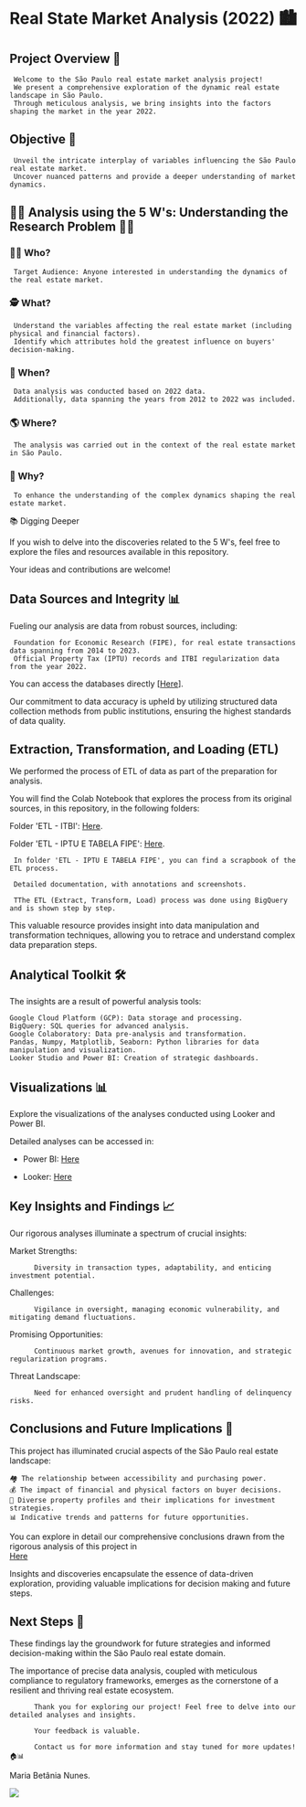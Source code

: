 # Real State Market Analysis (2022) 🏙️

## Project Overview 🏢

     Welcome to the São Paulo real estate market analysis project! 
     We present a comprehensive exploration of the dynamic real estate landscape in São Paulo.
     Through meticulous analysis, we bring insights into the factors shaping the market in the year 2022.

## Objective 🎯

     Unveil the intricate interplay of variables influencing the São Paulo real estate market. 
     Uncover nuanced patterns and provide a deeper understanding of market dynamics.


## 🕵️‍♂️ Analysis using the 5 W's: Understanding the Research Problem 🕵️‍♀️

### 🤷‍♀️ Who?

     Target Audience: Anyone interested in understanding the dynamics of the real estate market.

### 🕵️ What?

     Understand the variables affecting the real estate market (including physical and financial factors).
     Identify which attributes hold the greatest influence on buyers' decision-making.

### 📅 When?

     Data analysis was conducted based on 2022 data.
     Additionally, data spanning the years from 2012 to 2022 was included.

### 🌎 Where?

     The analysis was carried out in the context of the real estate market in São Paulo.

### 🤔 Why?

     To enhance the understanding of the complex dynamics shaping the real estate market.

📚 Digging Deeper

If you wish to delve into the discoveries related to the 5 W's, feel free to explore the files and resources available in this repository. 

Your ideas and contributions are welcome!

## Data Sources and Integrity 📊

Fueling our analysis are data from robust sources, including:

     Foundation for Economic Research (FIPE), for real estate transactions data spanning from 2014 to 2023.
     Official Property Tax (IPTU) records and ITBI regularization data from the year 2022.

You can access the databases directly [[Here](https://drive.google.com/drive/folders/1lsa3B-lTU059I3SmQmTDvgNE0dBgL4zs?usp=sharing)].

Our commitment to data accuracy is upheld by utilizing structured data collection methods from public institutions, ensuring the highest standards of data quality.

## Extraction, Transformation, and Loading (ETL)

We performed the process of ETL of data as part of the preparation for analysis. 

You will find the Colab Notebook that explores the process from its original sources, in this repository, in the following folders: 

Folder 'ETL - ITBI': [Here](https://github.com/Maria-Bethania/Real_State_Market/tree/main/ETL%20-%20ITBI). 

Folder 'ETL - IPTU E TABELA FIPE': [Here](https://github.com/Maria-Bethania/Real_State_Market/tree/main/ETL%20-%20IPTU%20E%20TABELA%20FIPE).

     In folder 'ETL - IPTU E TABELA FIPE', you can find a scrapbook of the ETL process.
               
     Detailed documentation, with annotations and screenshots.
     
     TThe ETL (Extract, Transform, Load) process was done using BigQuery and is shown step by step.

This valuable resource provides insight into data manipulation and transformation techniques, allowing you to retrace and understand complex data preparation steps.

## Analytical Toolkit 🛠️

The insights are a result of powerful analysis tools:

    Google Cloud Platform (GCP): Data storage and processing.
    BigQuery: SQL queries for advanced analysis.
    Google Colaboratory: Data pre-analysis and transformation.
    Pandas, Numpy, Matplotlib, Seaborn: Python libraries for data manipulation and visualization.
    Looker Studio and Power BI: Creation of strategic dashboards.

## Visualizations 📊

Explore the visualizations of the analyses conducted using Looker and Power BI. 

Detailed analyses can be accessed in:

- Power BI: [Here](https://app.powerbi.com/view?r=eyJrIjoiYThmMzc4ODEtYWY3Zi00NzExLThkY2ItOGI1ZjdmZWU4N2MxIiwidCI6ImJmYzhlZDQ2LTY3ZTYtNDYzMC04ZDM5LTM3ZWViZTY0NmE1NSJ9)
     
- Looker: [Here](https://lookerstudio.google.com/reporting/8b552f6a-35ff-4656-a7c0-267936c32a97/page/dj2YD)
     
## Key Insights and Findings 📈

Our rigorous analyses illuminate a spectrum of crucial insights:

Market Strengths: 

          Diversity in transaction types, adaptability, and enticing investment potential.
          
Challenges: 

          Vigilance in oversight, managing economic vulnerability, and mitigating demand fluctuations.
          
Promising Opportunities: 

          Continuous market growth, avenues for innovation, and strategic regularization programs.
          
Threat Landscape: 

          Need for enhanced oversight and prudent handling of delinquency risks.

## Conclusions and Future Implications 🧐

This project has illuminated crucial aspects of the São Paulo real estate landscape:

    🏘️ The relationship between accessibility and purchasing power.
    💰 The impact of financial and physical factors on buyer decisions.
    🏢 Diverse property profiles and their implications for investment strategies.
    📊 Indicative trends and patterns for future opportunities.

You can explore in detail our comprehensive conclusions drawn from the rigorous analysis of this project in  
[Here](https://github.com/Maria-Bethania/Real_State_Market/tree/main/CONCLUSIONS%20AND%20ANALYSIS)

Insights and discoveries encapsulate the essence of data-driven exploration, providing valuable implications for decision making and future steps.


## Next Steps 🚀

These findings lay the groundwork for future strategies and informed decision-making within the São Paulo real estate domain. 

The importance of precise data analysis, coupled with meticulous compliance to regulatory frameworks, emerges as the cornerstone of a resilient and thriving real estate ecosystem.

          Thank you for exploring our project! Feel free to delve into our detailed analyses and insights. 
          
          Your feedback is valuable. 
          
          Contact us for more information and stay tuned for more updates! 🏠📊

Maria Betânia Nunes.
<div>
   <a href="https://www.linkedin.com/in/mariabethania" target="_blank"><img src="https://img.shields.io/badge/-LinkedIn-%230077B5?style=for-the-badge&logo=linkedin&logoColor=white" target="_blank"></a>
</div>


 
